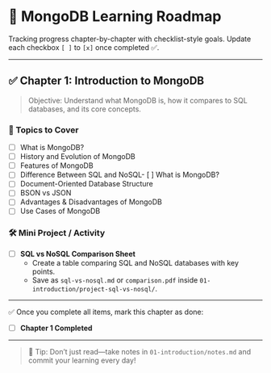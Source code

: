 # 📘 MongoDB Learning Roadmap

Tracking progress chapter-by-chapter with checklist-style goals. Update each checkbox `[ ]` to `[x]` once completed ✅.

---

## ✅ Chapter 1: Introduction to MongoDB

> Objective: Understand what MongoDB is, how it compares to SQL databases, and its core concepts.

### 🔹 Topics to Cover

- [ ] What is MongoDB?
- [ ] History and Evolution of MongoDB
- [ ] Features of MongoDB
- [ ] Difference Between SQL and NoSQL- [ ] What is MongoDB?
- [ ] Document-Oriented Database Structure
- [ ] BSON vs JSON
- [ ] Advantages & Disadvantages of MongoDB
- [ ] Use Cases of MongoDB

### 🛠️ Mini Project / Activity

- [ ] **SQL vs NoSQL Comparison Sheet**
  - Create a table comparing SQL and NoSQL databases with key points.
  - Save as `sql-vs-nosql.md` or `comparison.pdf` inside `01-introduction/project-sql-vs-nosql/`.

---

✅ Once you complete all items, mark this chapter as done:
- [ ] **Chapter 1 Completed**

---

> 📌 Tip: Don’t just read—take notes in `01-introduction/notes.md` and commit your learning every day!

